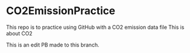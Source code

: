 # CO2EmissionPractice
 This repo is to practice using GitHub with a CO2 emission data file
This is about CO2

This is an edit PB made to this branch.
